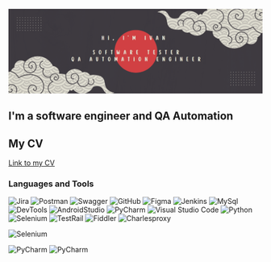 [![Header](https://github.com/istrybuk/istrybuk/blob/main/assets/Банер1.png)](https://www.linkedin.com/in/ivan-strybuk/)

## I'm a software engineer and QA Automation

## My CV
[Link to my CV](https://drive.google.com/file/d/1kNHPdBZoWrnoA1PCbNHNQUPiKCE1pSl2/view?usp=sharing)

### Languages and Tools
![Jira](https://img.shields.io/badge/Jira-090909?style=for-the-badge&logo=jira&logoColor=136be1)
![Postman](https://img.shields.io/badge/Postman-090909?style=for-the-badge&logo=postman&logoColor=f76935)
![Swagger](https://img.shields.io/badge/Swagger-090909?style=for-the-badge&logo=swagger&logoColor=7ede2b)
![GitHub](https://img.shields.io/badge/Github-090909?style=for-the-badge&logo=github&logoColor=white)
![Figma](https://img.shields.io/badge/Figma-090909?style=for-the-badge&logo=figma&logoColor=f76935)
![Jenkins](https://img.shields.io/badge/Jenkins-090909?style=for-the-badge&logo=jenkins&logoColor=white)
![MySql](https://img.shields.io/badge/MySQL-090909?style=for-the-badge&logo=mysql&logoColor=white)
![DevTools](https://img.shields.io/badge/DevTools-090909?style=for-the-badge&logo=googlechrome&logoColor=2674f2)
![AndroidStudio](https://img.shields.io/badge/AndroidStudio-090909?style=for-the-badge&logo=androidstudio&logoColor=3ad07d)
![PyCharm](https://img.shields.io/badge/pycharm-143?style=for-the-badge&logo=pycharm&logoColor=black&color=black&labelColor=green)
![Visual Studio Code](https://img.shields.io/badge/Visual%20Studio%20Code-090909.svg?style=for-the-badge&logo=visual-studio-code&logoColor=white)
![Python](https://img.shields.io/badge/python-090909?style=for-the-badge&logo=python&logoColor=ffdd54)
![Selenium](https://img.shields.io/badge/-selenium-%43B02A?style=for-the-badge&logo=selenium&logoColor=white)
![TestRail](https://img.shields.io/badge/TestRail-090909?style=for-the-badge&logo=&logoColor=71b556)
![Fiddler](https://img.shields.io/badge/Fiddler-090909?style=for-the-badge&logo=fiddler&logoColor=8cc4d7)
![Charlesproxy](https://img.shields.io/badge/CharlesProxy-090909?style=for-the-badge&logo=charlesproxy&logoColor=8cc4d7)

![Selenium](https://img.shields.io/badge/-selenium-%090909?style=for-the-badge&logo=selenium&logoColor=black)
<!-- ![Header](https://img.shields.io/badge/MongoDB-090909?style=for-the-badge&logo=mongodb&logoColor=4aa73c) -->

<!-- ### Testing Documentation

- [Checklists](https://github.com/artichokeee/checklist)
- [Test-Suites and Test-Cases](https://github.com/artichokeee/test-cases)
- [Bug-Reports](https://github.com/artichokeee/bug-reports)
- [SQL Queries](https://github.com/artichokeee/SQL)
- [Postman Collections](https://github.com/artichokeee/postman) -->


![PyCharm](https://img.shields.io/badge/selenium-143??style=for-the-badge&logo=selenium&logoColor=%43B02A&color=black&labelColor=black)
![PyCharm](https://img.shields.io/badge/selenium-143?style=for-the-badge&logo=selenium&logoColor=%43B02A&color=black&labelColor=black)